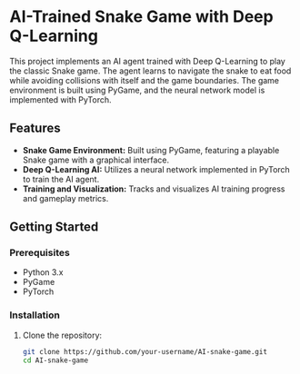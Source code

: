 # AI-Trained Snake Game with Deep Q-Learning

This project implements an AI agent trained with Deep Q-Learning to play the classic Snake game. The agent learns to navigate the snake to eat food while avoiding collisions with itself and the game boundaries. The game environment is built using PyGame, and the neural network model is implemented with PyTorch.

## Features

- **Snake Game Environment:** Built using PyGame, featuring a playable Snake game with a graphical interface.
- **Deep Q-Learning AI:** Utilizes a neural network implemented in PyTorch to train the AI agent.
- **Training and Visualization:** Tracks and visualizes AI training progress and gameplay metrics.

## Getting Started

### Prerequisites

- Python 3.x
- PyGame
- PyTorch

### Installation

1. Clone the repository:

   ```bash
   git clone https://github.com/your-username/AI-snake-game.git
   cd AI-snake-game

